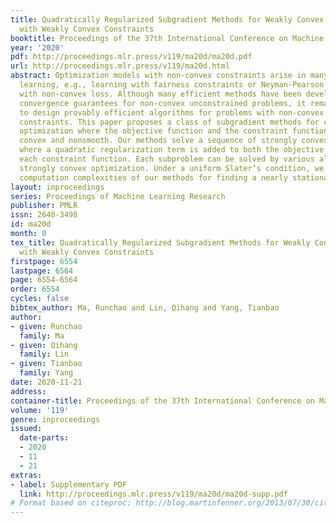 ```yaml
---
title: Quadratically Regularized Subgradient Methods for Weakly Convex Optimization
  with Weakly Convex Constraints
booktitle: Proceedings of the 37th International Conference on Machine Learning
year: '2020'
pdf: http://proceedings.mlr.press/v119/ma20d/ma20d.pdf
url: http://proceedings.mlr.press/v119/ma20d.html
abstract: Optimization models with non-convex constraints arise in many tasks in machine
  learning, e.g., learning with fairness constraints or Neyman-Pearson classification
  with non-convex loss. Although many efficient methods have been developed with theoretical
  convergence guarantees for non-convex unconstrained problems, it remains a challenge
  to design provably efficient algorithms for problems with non-convex functional
  constraints. This paper proposes a class of subgradient methods for constrained
  optimization where the objective function and the constraint functions are weakly
  convex and nonsmooth. Our methods solve a sequence of strongly convex subproblems,
  where a quadratic regularization term is added to both the objective function and
  each constraint function. Each subproblem can be solved by various algorithms for
  strongly convex optimization. Under a uniform Slater’s condition, we establish the
  computation complexities of our methods for finding a nearly stationary point.
layout: inproceedings
series: Proceedings of Machine Learning Research
publisher: PMLR
issn: 2640-3498
id: ma20d
month: 0
tex_title: Quadratically Regularized Subgradient Methods for Weakly Convex Optimization
  with Weakly Convex Constraints
firstpage: 6554
lastpage: 6564
page: 6554-6564
order: 6554
cycles: false
bibtex_author: Ma, Runchao and Lin, Qihang and Yang, Tianbao
author:
- given: Runchao
  family: Ma
- given: Qihang
  family: Lin
- given: Tianbao
  family: Yang
date: 2020-11-21
address: 
container-title: Proceedings of the 37th International Conference on Machine Learning
volume: '119'
genre: inproceedings
issued:
  date-parts:
  - 2020
  - 11
  - 21
extras:
- label: Supplementary PDF
  link: http://proceedings.mlr.press/v119/ma20d/ma20d-supp.pdf
# Format based on citeproc: http://blog.martinfenner.org/2013/07/30/citeproc-yaml-for-bibliographies/
---
```

